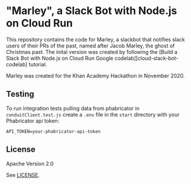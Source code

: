 # "Marley", a Slack Bot with Node.js on Cloud Run

This repository contains the code for Marley, a slackbot that notifies slack users of their PRs of the past, named after Jacob Marley, the ghost of Christmas past. The inital version was created by following the [Build a Slack Bot with Node.js on Cloud Run Google codelab][cloud-slack-bot-codelab] tutorial.

Marley was created for the Khan Academy Hackathon in November 2020.

## Testing

To run integration tests pulling data from phabricator in `conduitClient.test.js` create a `.env` file in the `start` directory with your Phabricator api token:

```
API_TOKEN=your-phabricator-api-token
```

## License

Apache Version 2.0

See [LICENSE](LICENSE).
